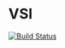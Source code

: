 # VSI

[![Build Status](https://github.com/gsahonero/VSI.jl/actions/workflows/CI.yml/badge.svg?branch=master)](https://github.com/gsahonero/VSI.jl/actions/workflows/CI.yml?query=branch%3Amaster)
